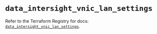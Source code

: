 # `data_intersight_vnic_lan_settings`

Refer to the Terraform Registry for docs: [`data_intersight_vnic_lan_settings`](https://registry.terraform.io/providers/ciscodevnet/intersight/1.0.71/docs/data-sources/vnic_lan_settings).
